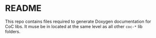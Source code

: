 # README

This repo contains files required to generate Doxygen documentation for CoC libs. It muse be in located at the same level as all other `coc-*` lib folders.
